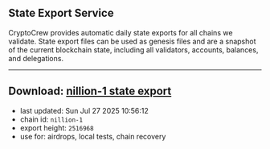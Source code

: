 ## State Export Service
CryptoCrew provides automatic daily state exports for all chains we validate. State export files can be used as genesis files and are a snapshot of the current blockchain state, including all validators, accounts, balances, and delegations.

---
**Download: [nillion-1 state export](https://ccv-s3.nbg1.your-objectstorage.com/SERVICE/nillion/nillion-1_export_2516968.json)**
---

- last updated: Sun Jul 27 2025 10:56:12
- chain id: `nillion-1`
- export height: `2516968`
- use for: airdrops, local tests, chain recovery
